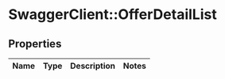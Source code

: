 # SwaggerClient::OfferDetailList

## Properties
Name | Type | Description | Notes
------------ | ------------- | ------------- | -------------



